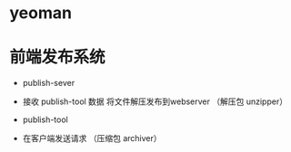 # yeoman

# 前端发布系统

* publish-sever 
 * 接收 publish-tool 数据 将文件解压发布到webserver   （解压包  unzipper）

* publish-tool
 * 在客户端发送请求   （压缩包   archiver）
